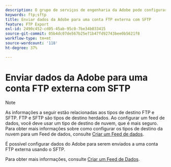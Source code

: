 ```yaml
---
description: O grupo de serviços de engenharia da Adobe pode configurar um projeto personalizado e redirecionar seus dados para uma conta FTP externa por meio de um SFTP.
keywords: ftp;sftp
title: Enviar dados da Adobe para uma conta FTP externa com SFTP
feature: FTP Export
exl-id: 2490c452-cd05-45ab-95c0-7be34b033415
source-git-commit: 05b4dc07de567b25e71b47fd92743bee0b5621f8
workflow-type: tm+mt
source-wordcount: '118'
ht-degree: 37%

---
```


# Enviar dados da Adobe para uma conta FTP externa com SFTP

>[!NOTE]
>
>As informações a seguir estão relacionadas aos tipos de destino FTP e SFTP. FTP e SFTP são tipos de destino herdados. Ao configurar um feed de dados, você deve usar um tipo de destino de nuvem, que é mais seguro. Para obter mais informações sobre como configurar os tipos de destino da nuvem para um Feed de dados, consulte [Criar um Feed de dados](/help/export/analytics-data-feed/create-feed.md).

É possível configurar dados do Adobe para serem enviados a uma conta FTP externa usando o SFTP.

Para obter mais informações, consulte [Criar um Feed de Dados](/help/export/analytics-data-feed/create-feed.md).
